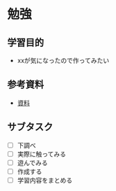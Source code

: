 # 勉強

## 学習目的
- xxが気になったので作ってみたい

## 参考資料
- [資料](https://google.com)

## サブタスク
- [ ] 下調べ
- [ ] 実際に触ってみる
- [ ] 遊んでみる
- [ ] 作成する
- [ ] 学習内容をまとめる